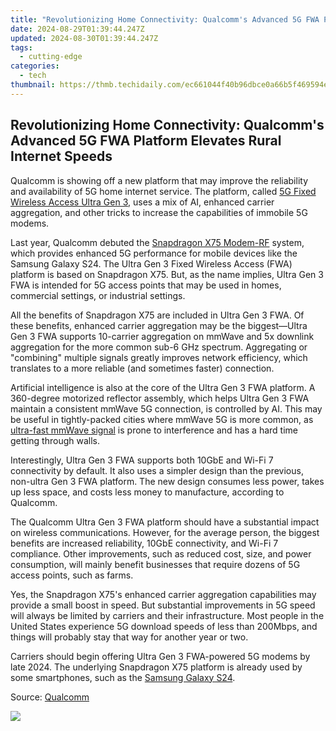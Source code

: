 ```yaml
---
title: "Revolutionizing Home Connectivity: Qualcomm's Advanced 5G FWA Platform Elevates Rural Internet Speeds"
date: 2024-08-29T01:39:44.247Z
updated: 2024-08-30T01:39:44.247Z
tags:
  - cutting-edge
categories:
  - tech
thumbnail: https://thmb.techidaily.com/ec661044f40b96dbce0a66b5f469594edc16390627944ff76ebd8df97376a974.jpg
---
```


## Revolutionizing Home Connectivity: Qualcomm's Advanced 5G FWA Platform Elevates Rural Internet Speeds

Qualcomm is showing off a new platform that may improve the reliability and availability of 5G home internet service. The platform, called [5G Fixed Wireless Access Ultra Gen 3](https://www.qualcomm.com/news/onq/2024/02/supercharging-5g-fwa-deployment-qualcomm-5g-fixed-wireless-access-ultra-gen-3-platform), uses a mix of AI, enhanced carrier aggregation, and other tricks to increase the capabilities of immobile 5G modems.

 Last year, Qualcomm debuted the [Snapdragon X75 Modem-RF](https://www.qualcomm.com/news/releases/2023/02/qualcomm-sparks-the-next-phase-of-5g-with-the-world-s-first-5g-a) system, which provides enhanced 5G performance for mobile devices like the Samsung Galaxy S24\. The Ultra Gen 3 Fixed Wireless Access (FWA) platform is based on Snapdragon X75\. But, as the name implies, Ultra Gen 3 FWA is intended for 5G access points that may be used in homes, commercial settings, or industrial settings.

 All the benefits of Snapdragon X75 are included in Ultra Gen 3 FWA. Of these benefits, enhanced carrier aggregation may be the biggest—Ultra Gen 3 FWA supports 10-carrier aggregation on mmWave and 5x downlink aggregation for the more common sub-6 GHz spectrum. Aggregating or "combining" multiple signals greatly improves network efficiency, which translates to a more reliable (and sometimes faster) connection.

 Artificial intelligence is also at the core of the Ultra Gen 3 FWA platform. A 360-degree motorized reflector assembly, which helps Ultra Gen 3 FWA maintain a consistent mmWave 5G connection, is controlled by AI. This may be useful in tightly-packed cities where mmWave 5G is more common, as [ultra-fast mmWave signal](https://eaxpv-info.techidaily.com/new-flip-to-fun-converting-youtube-videos-to-playful-download-free-gifs-for-2024/) is prone to interference and has a hard time getting through walls.

 Interestingly, Ultra Gen 3 FWA supports both 10GbE and Wi-Fi 7 connectivity by default. It also uses a simpler design than the previous, non-ultra Gen 3 FWA platform. The new design consumes less power, takes up less space, and costs less money to manufacture, according to Qualcomm.

 The Qualcomm Ultra Gen 3 FWA platform should have a substantial impact on wireless communications. However, for the average person, the biggest benefits are increased reliability, 10GbE connectivity, and Wi-Fi 7 compliance. Other improvements, such as reduced cost, size, and power consumption, will mainly benefit businesses that require dozens of 5G access points, such as farms.

 Yes, the Snapdragon X75's enhanced carrier aggregation capabilities may provide a small boost in speed. But substantial improvements in 5G speed will always be limited by carriers and their infrastructure. Most people in the United States experience 5G download speeds of less than 200Mbps, and things will probably stay that way for another year or two.

 Carriers should begin offering Ultra Gen 3 FWA-powered 5G modems by late 2024\. The underlying Snapdragon X75 platform is already used by some smartphones, such as the [Samsung Galaxy S24](https://tech-recovery.techidaily.com/decoding-xbox-connectivity-issues-server-malfunction-vs-individual-network-troubles/).

 Source: [Qualcomm](https://www.qualcomm.com/news/onq/2024/02/supercharging-5g-fwa-deployment-qualcomm-5g-fixed-wireless-access-ultra-gen-3-platform)

<ins class="adsbygoogle"
     style="display:block"
     data-ad-format="autorelaxed"
     data-ad-client="ca-pub-7571918770474297"
     data-ad-slot="1223367746"></ins>



<ins class="adsbygoogle"
     style="display:block"
     data-ad-client="ca-pub-7571918770474297"
     data-ad-slot="8358498916"
     data-ad-format="auto"
     data-full-width-responsive="true"></ins>



<!-- affiliate ads begin -->
<a href="https://store.massmailsoftware.com/order/checkout.php?PRODS=2069351&QTY=1&AFFILIATE=108875&CART=1"><img src="https://secure.avangate.com/images/merchant/dc87c13749315c7217cdc4ac692e704c/banera_for_partners-24_%282%29.jpg" border="0"></a>
<!-- affiliate ads end -->